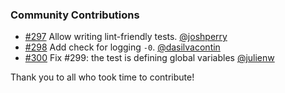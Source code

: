 ### Community Contributions

* [#297](https://github.com/chaijs/chai/pull/297) Allow writing lint-friendly tests. [@joshperry](https://github.com/joshperry)
* [#298](https://github.com/chaijs/chai/pull/298) Add check for logging `-0`. [@dasilvacontin](https://github.com/dasilvacontin)
* [#300](https://github.com/chaijs/chai/pull/300) Fix #299: the test is defining global variables [@julienw](https://github.com/julienw)

Thank you to all who took time to contribute!
